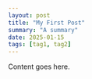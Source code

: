 ```yaml
---
layout: post
title: "My First Post"
summary: "A summary"
date: 2025-01-15
tags: [tag1, tag2]
---
```


Content goes here.
